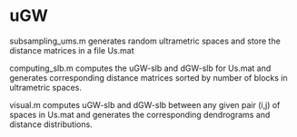 # uGW
subsampling_ums.m generates random ultrametric spaces and store the distance matrices in a file Us.mat

computing_slb.m computes the uGW-slb and dGW-slb for Us.mat and generates corresponding distance matrices sorted by number of blocks in ultrametric spaces.

visual.m computes uGW-slb and dGW-slb between any given pair (i,j) of spaces in Us.mat and generates the corresponding dendrograms and distance distributions.
